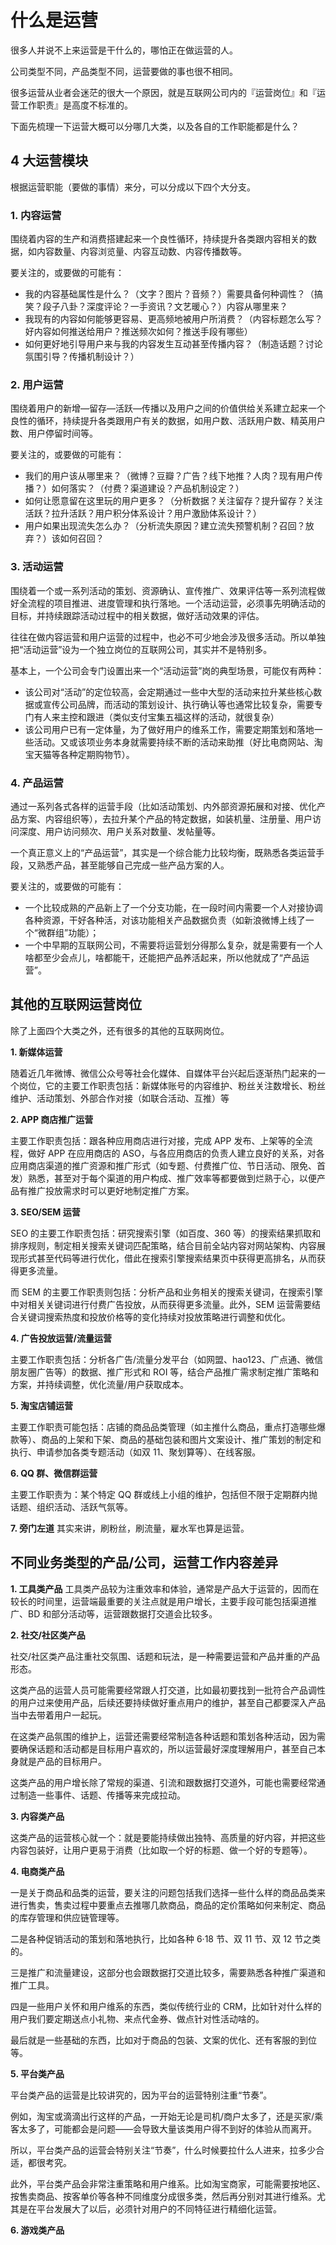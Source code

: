 # 什么是运营

很多人并说不上来运营是干什么的，哪怕正在做运营的人。

公司类型不同，产品类型不同，运营要做的事也很不相同。

很多运营从业者会迷茫的很大一个原因，就是互联网公司内的『运营岗位』和『运营工作职责』是高度不标准的。

下面先梳理一下运营大概可以分哪几大类，以及各自的工作职能都是什么？

## 4 大运营模块

根据运营职能（要做的事情）来分，可以分成以下四个大分支。

### 1. 内容运营

围绕着内容的生产和消费搭建起来一个良性循环，持续提升各类跟内容相关的数据，如内容数量、内容浏览量、内容互动数、内容传播数等。

要关注的，或要做的可能有：

- 我的内容基础属性是什么？（文字？图片？音频？）需要具备何种调性？（搞笑？段子八卦？深度评论？一手资讯？文艺暖心？）内容从哪里来？
- 我现有的内容如何能够更容易、更高频地被用户所消费？（内容标题怎么写？好内容如何推送给用户？推送频次如何？推送手段有哪些）
- 如何更好地引导用户来与我的内容发生互动甚至传播内容？（制造话题？讨论氛围引导？传播机制设计？）

### 2. 用户运营

围绕着用户的新增—留存—活跃—传播以及用户之间的价值供给关系建立起来一个良性的循环，持续提升各类跟用户有关的数据，如用户数、活跃用户数、精英用户数、用户停留时间等。

要关注的，或要做的可能有：

- 我们的用户该从哪里来？（微博？豆瓣？广告？线下地推？人肉？现有用户传播？）如何落实？（付费？渠道建设？产品机制设定？）
- 如何让愿意留在这里玩的用户更多？（分析数据？关注留存？提升留存？关注活跃？拉升活跃？用户积分体系设计？用户激励体系设计？）
- 用户如果出现流失怎么办？（分析流失原因？建立流失预警机制？召回？放弃？）该如何召回？

### 3. 活动运营

围绕着一个或一系列活动的策划、资源确认、宣传推广、效果评估等一系列流程做好全流程的项目推进、进度管理和执行落地。一个活动运营，必须事先明确活动的目标，并持续跟踪活动过程中的相关数据，做好活动效果的评估。

往往在做内容运营和用户运营的过程中，也必不可少地会涉及很多活动。所以单独把“活动运营”设为一个独立岗位的互联网公司，其实并不是特别多。

基本上，一个公司会专门设置出来一个“活动运营”岗的典型场景，可能仅有两种：

- 该公司对“活动”的定位较高，会定期通过一些中大型的活动来拉升某些核心数据或宣传公司品牌，而活动的策划设计、执行确认等也通常比较复杂，需要专门有人来主控和跟进（类似支付宝集五福这样的活动，就很复杂）
- 该公司用户已有一定体量，为了做好用户的维系工作，需要定期策划和落地一些活动。又或该项业务本身就需要持续不断的活动来助推（好比电商网站、淘宝天猫等各种定期购物节）。

### 4. 产品运营

通过一系列各式各样的运营手段（比如活动策划、内外部资源拓展和对接、优化产品方案、内容组织等），去拉升某个产品的特定数据，如装机量、注册量、用户访问深度、用户访问频次、用户关系对数量、发帖量等。

一个真正意义上的“产品运营”，其实是一个综合能力比较均衡，既熟悉各类运营手段，又熟悉产品，甚至能够自己完成一些产品方案的人。

要关注的，或要做的可能有：

- 一个比较成熟的产品新上了一个分支功能，在一段时间内需要一个人对接协调各种资源，干好各种活，对该功能相关产品数据负责（如新浪微博上线了一个“微群组”功能）；
- 一个中早期的互联网公司，不需要将运营划分得那么复杂，就是需要有一个人啥都至少会点儿，啥都能干，还能把产品养活起来，所以他就成了“产品运营”。

## 其他的互联网运营岗位

除了上面四个大类之外，还有很多的其他的互联网岗位。

**1. 新媒体运营**

随着近几年微博、微信公众号等社会化媒体、自媒体平台兴起后逐渐热门起来的一个岗位，它的主要工作职责包括：新媒体账号的内容维护、粉丝关注数增长、粉丝维护、活动策划、外部合作对接（如联合活动、互推）等

**2. APP 商店推广运营**

主要工作职责包括：跟各种应用商店进行对接，完成 APP 发布、上架等的全流程，做好 APP 在应用商店的 ASO，与各应用商店的负责人建立良好的关系，对各应用商店渠道的推广资源和推广形式（如专题、付费推广位、节日活动、限免、首发）熟悉，甚至对于每个渠道的用户构成、推广效率等都要做到烂熟于心，以便产品有推广投放需求时可以更好地制定推广方案。

**3. SEO/SEM 运营**

SEO 的主要工作职责包括：研究搜索引擎（如百度、360 等）的搜索结果抓取和排序规则，制定相关搜索关键词匹配策略，结合目前全站内容对网站架构、内容展现形式甚至代码等进行优化，借此在搜索引擎搜索结果页中获得更高排名，从而获得更多流量。

而 SEM 的主要工作职责则包括：分析产品和业务相关的搜索关键词，在搜索引擎中对相关关键词进行付费广告投放，从而获得更多流量。此外，SEM 运营需要结合关键词搜索热度和投放价格等的变化持续对投放策略进行调整和优化。

**4. 广告投放运营/流量运营**

主要工作职责包括：分析各广告/流量分发平台（如网盟、hao123、广点通、微信朋友圈广告等）的数据、推广形式和 ROI 等，结合产品推广需求制定推广策略和方案，并持续调整，优化流量/用户获取成本。

**5. 淘宝店铺运营**

主要工作职责可能包括：店铺的商品品类管理（如主推什么商品，重点打造哪些爆款等）、商品的上架和下架、商品的基础包装和图片文案设计、推广策划的制定和执行、申请参加各类专题活动（如双 11、聚划算等）、在线客服。

**6. QQ 群、微信群运营**

主要工作职责为：某个特定 QQ 群或线上小组的维护，包括但不限于定期群内抛话题、组织活动、活跃气氛等。

**7. 旁门左道**
其实来讲，刷粉丝，刷流量，雇水军也算是运营。

## 不同业务类型的产品/公司，运营工作内容差异

**1. 工具类产品**
工具类产品较为注重效率和体验，通常是产品大于运营的，因而在较长的时间里，运营端最重要的关注点就是用户增长，主要手段可能包括渠道推广、BD 和部分活动等，运营跟数据打交道会比较多。

**2. 社交/社区类产品**

社交/社区类产品注重社交氛围、话题和玩法，是一种需要运营和产品并重的产品形态。

这类产品的运营人员可能需要经常跟人打交道，比如最初要找到一批符合产品调性的用户过来使用产品，后续还要持续做好重点用户的维护，甚至自己都要深入产品当中去带着用户一起玩。

在这类产品氛围的维护上，运营还需要经常制造各种话题和策划各种活动，因为需要确保话题和活动都是目标用户喜欢的，所以运营最好深度理解用户，甚至自己本身就是产品的目标用户。

这类产品的用户增长除了常规的渠道、引流和跟数据打交道外，可能也需要经常通过制造一些事件、话题、传播等来完成拉动。

**3. 内容类产品**

这类产品的运营核心就一个：就是要能持续做出独特、高质量的好内容，并把这些内容包装好，让用户更易于消费（比如取一个好的标题、做一个好的专题等）。

**4. 电商类产品**

一是关于商品和品类的运营，要关注的问题包括我们选择一些什么样的商品品类来进行售卖，售卖过程中要重点去推哪几款商品，商品的定价策略如何来制定、商品的库存管理和供应链管理等。

二是各种促销活动的策划和落地执行，比如各种 6·18 节、双 11 节、双 12 节之类的。

三是推广和流量建设，这部分也会跟数据打交道比较多，需要熟悉各种推广渠道和推广工具。

四是一些用户关怀和用户维系的东西，类似传统行业的 CRM，比如针对什么样的用户我们要定期送点小礼物、来点代金券、做点针对性活动啥的。

最后就是一些基础的东西，比如对于商品的包装、文案的优化、还有客服的到位等。

**5. 平台类产品**

平台类产品的运营是比较讲究的，因为平台的运营特别注重“节奏”。

例如，淘宝或滴滴出行这样的产品，一开始无论是司机/商户太多了，还是买家/乘客太多了，可能都会是问题——会导致大量该类用户得不到好的体验从而离开。

所以，平台类产品的运营会特别关注“节奏”，什么时候要拉什么人进来，拉多少合适，都很考究。

此外，平台类产品会非常注重策略和用户维系。比如淘宝商家，可能需要按地区、按售卖商品、按客单价等各种不同维度分成很多类，然后再分别对其进行维系。尤其是在平台发展大了以后，必须针对用户的不同特征进行精细化运营。

**6. 游戏类产品**
